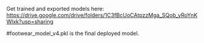 Get trained and exported models here: https://drive.google.com/drive/folders/1C3fBcUoCAtpzzMga_SQob_yRoYnKWlxk?usp=sharing


#footwear_model_v4.pkl is the final deployed model.
